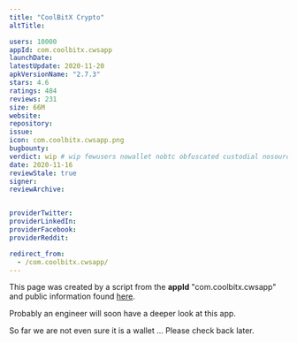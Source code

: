 ```yaml
---
title: "CoolBitX Crypto"
altTitle: 

users: 10000
appId: com.coolbitx.cwsapp
launchDate: 
latestUpdate: 2020-11-20
apkVersionName: "2.7.3"
stars: 4.6
ratings: 484
reviews: 231
size: 66M
website: 
repository: 
issue: 
icon: com.coolbitx.cwsapp.png
bugbounty: 
verdict: wip # wip fewusers nowallet nobtc obfuscated custodial nosource nonverifiable reproducible bounty defunct
date: 2020-11-16
reviewStale: true
signer: 
reviewArchive:


providerTwitter: 
providerLinkedIn: 
providerFacebook: 
providerReddit: 

redirect_from:
  - /com.coolbitx.cwsapp/
---
```



This page was created by a script from the **appId** "com.coolbitx.cwsapp" and public
information found
[here](https://play.google.com/store/apps/details?id=com.coolbitx.cwsapp).

Probably an engineer will soon have a deeper look at this app.

So far we are not even sure it is a wallet ... Please check back later.